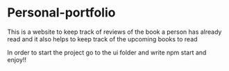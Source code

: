 # Personal-portfolio
This is a website to keep track of reviews of the book a person has already read and it also helps to keep track of the upcoming books to read


In order to start the project go to the ui folder and write npm start and enjoy!!
